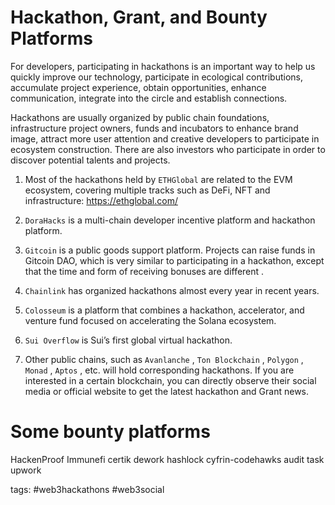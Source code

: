 # Hackathon, Grant, and Bounty Platforms
For developers, participating in hackathons is an important way to help us quickly improve our technology, participate in ecological contributions, accumulate project experience, obtain opportunities, enhance communication, integrate into the circle and establish connections.

Hackathons are usually organized by public chain foundations, infrastructure project owners, funds and incubators to enhance brand image, attract more user attention and creative developers to participate in ecosystem construction. There are also investors who participate in order to discover potential talents and projects.

1. Most of the hackathons held by `ETHGlobal` are related to the EVM ecosystem, covering multiple tracks such as DeFi, NFT and infrastructure: https://ethglobal.com/

2. `DoraHacks` is a multi-chain developer incentive platform and hackathon platform.

3. `Gitcoin` is a public goods support platform. Projects can raise funds in Gitcoin DAO, which is very similar to participating in a hackathon, except that the time and form of receiving bonuses are different .

4. `Chainlink` has organized hackathons almost every year in recent years.

5. `Colosseum` is a platform that combines a hackathon, accelerator, and venture fund focused on accelerating the Solana ecosystem.

6. `Sui Overflow` is Sui’s first global virtual hackathon.
 
 7. Other public chains, such as `Avanlanche` , `Ton Blockchain` , `Polygon` , `Monad` , `Aptos` , etc. will hold corresponding hackathons. If you are interested in a certain blockchain, you can directly observe their social media or official website to get the latest hackathon and Grant news.


# Some bounty platforms
HackenProof
Immunefi
certik
dework
hashlock
cyfrin-codehawks audit task
upwork


tags: #web3hackathons #web3social